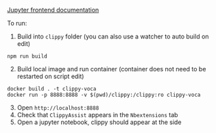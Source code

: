 [Jupyter frontend documentation]()

To run:

1. Build into `clippy` folder (you can also use a watcher to auto build on edit)
```
npm run build
```

2. Build local image and run container (container does not need to be restarted on script edit)
```
docker build . -t clippy-voca
docker run -p 8888:8888 -v $(pwd)/clippy:/clippy:ro clippy-voca
```

3. Open `http://localhost:8888`
4. Check that `ClippyAssist` appears in the `Nbextensions` tab
5. Open a jupyter notebook, clippy should appear at the side
